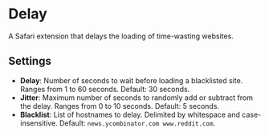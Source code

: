 # Delay

A Safari extension that delays the loading of time-wasting websites.

## Settings

-   **Delay**: Number of seconds to wait before loading a blacklisted
    site. Ranges from 1 to 60 seconds. Default: 30 seconds.
-   **Jitter**: Maximum number of seconds to randomly add or subtract
    from the delay. Ranges from 0 to 10 seconds. Default: 5 seconds.
-   **Blacklist**: List of hostnames to delay. Delimited by whitespace
    and case-insensitive. Default: `news.ycombinator.com www.reddit.com`.
